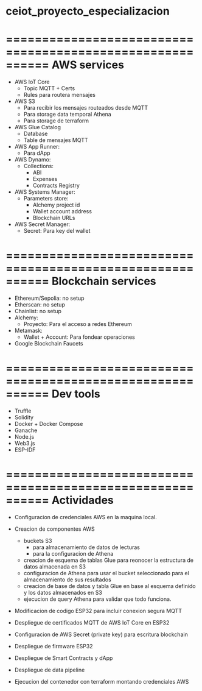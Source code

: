 # ceiot_proyecto_especializacion

==========================================================
AWS services
==========================================================
- AWS IoT Core
    - Topic MQTT + Certs
    - Rules para routera mensajes
- AWS S3
    - Para recibir los mensajes routeados desde MQTT
    - Para storage data temporal Athena
    - Para storage de terraform
- AWS Glue Catalog
    - Database
    - Table de mensajes MQTT
- AWS App Runner: 
    - Para dApp
- AWS Dynamo:
    - Collections:
        - ABI
        - Expenses
        - Contracts Registry
- AWS Systems Manager:
     - Parameters store:
        - Alchemy project id
        - Wallet account address
        - Blockchain URLs
- AWS Secret Manager: 
    - Secret: Para key del wallet


==========================================================
Blockchain services
==========================================================
- Ethereum/Sepolia: no setup
- Etherscan: no setup
- Chainlist: no setup
- Alchemy:
    - Proyecto: Para el acceso a redes Ethereum
- Metamask:
    - Wallet + Account: Para fondear operaciones
- Google Blockchain Faucets


==========================================================
Dev tools
==========================================================
- Truffle
- Solidity
- Docker + Docker Compose
- Ganache
- Node.js
- Web3.js
- ESP-IDF


==========================================================
Actividades
==========================================================
- Configuracion de credenciales AWS en la maquina local.
- Creacion de componentes AWS
    - buckets S3
        - para almacenamiento de datos de lecturas
        - para la configuracion de Athena
    - creacion de esquema de tablas Glue para reonocer la estructura de datos almacenada en S3
    - configuracion de Athena para usar el bucket seleccionado para el almacenamiento de sus resultados
    - creacion de base de datos y tabla Glue en base al esquema definido y los datos almacenados en S3
    - ejecucion de query Athena para validar que todo funciona.  

- Modificacion de codigo ESP32 para incluir conexion segura MQTT
- Despliegue de certificados MQTT de AWS IoT Core en ESP32
- Configuracion de AWS Secret (private key) para escritura blockchain
- Despliegue de firmware ESP32

- Despliegue de Smart Contracts y dApp
- Despliegue de data pipeline
- Ejecucion del contenedor con terraform montando credenciales AWS
